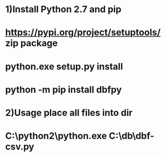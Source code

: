 # 1)Install Python 2.7 and pip
#  https://pypi.org/project/setuptools/ zip package
#  python.exe setup.py install
#  python -m pip install dbfpy
# 2)Usage place all files into dir
#  C:\python2\python.exe C:\db\dbf-csv.py
